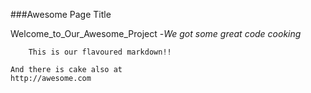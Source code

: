 ###Awesome Page Title

Welcome_to_Our_Awesome_Project
-*We got some great code cooking*
``` 
    This is our flavoured markdown!!
```
    And there is cake also at
    http://awesome.com

